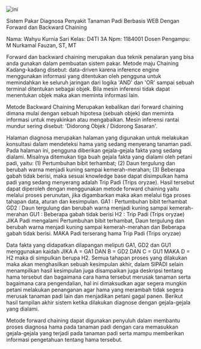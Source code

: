 ![ini](https://user-images.githubusercontent.com/57054608/111072630-f4057700-850d-11eb-96d4-a3892d9946d5.png)

Sistem Pakar Diagnosa Penyakit Tanaman Padi Berbasis WEB Dengan Forward dan Backward Chaining

Nama: Wahyu Kurnia Sari
Kelas: D4TI 3A
Npm: 1184001
Dosen Pengampu: M Nurkamal Fauzan, ST, MT




Forward dan backward chaining merupakan dua teknik penalaran yang bisa anda gunakan dalam pembuatan sistem pakar.
Metode maju Chaining
Kadang-kadang disebut: data-driven karena inference engine menggunakan informasi yang ditentukan oleh pengguna untuk memindahkan ke seluruh jaringan dari logika 'AND' dan 'OR' sampai sebuah terminal ditentukan sebagai objek. Bila mesin inferensi tidak dapat menentukan objek maka akan meminta informasi lain.


Metode Backward Chaining
Merupakan kebalikan dari forward chaining dimana mulai dengan sebuah hipotesa (sebuah objek) dan meminta informasi untuk meyakinkan atau mengabaikan. Mesin inferensi rantai mundur sering disebut: 'Didorong Objek / Didorong Sasaran'.

Halaman diagnosa merupakan halaman yang digunakan
untuk melakukan konsultasi dalam mendeteksi hama yang
sedang menyerang tanaman padi. Pada halaman ini, pengguna
diberikan gejala-gejala fakta yang sedang dialami. Misalnya
ditemukan tiga buah gejala fakta yang dialami oleh petani padi,
yaitu: (1) Pertumbuhan bibit terhambat; (2) Daun tergulung
dan berubah warna menjadi kuning sampai kemerah-merahan;
(3) Beberapa gabah tidak berisi, maka sesuai knowledge base
dapat disimpulkan hama padi yang sedang menyerang adalah
Trip Padi (Trips oryzae). Hasil tersebut dapat diperoleh
dengan menggunakan metode forward chaining yaitu melalui
proses perunutan, jika digambarkan maka akan melalui tiga
proses tahapan data, aturan dan kesimpulan.
GA1 : Pertumbuhan bibit terhambat
GD2 : Daun tergulung dan berubah warna menjadi kuning
sampai kemerah-merahan
GU1 : Beberapa gabah tidak berisi
H2 : Trip Padi (Trips oryzae)
JIKA Padi mengalami Pertumbuhan
bibit terhambat, Daun tergulung
dan berubah warna menjadi
kuning sampai kemerah-merahan
dan Beberapa gabah tidak berisi.
MAKA Padi terserang hama Trip Padi
(Trips oryzae) 

Data fakta yang didapatkan dilapangan meliputi GA1,
GD2 dan GU1 menggunakan kaidah JIKA A = GA1 DAN
B = GD2 DAN C = GU1 MAKA D = H2 maka di simpulkan
berupa H2. Semua tahapan proses yang dilakukan maka akan
menghasilkan sebuah kesimpulan akhir, dalam SIPADI selain
menampilkan hasil kesimpulan juga disampaikan juga
deskripsi tentang hama tersebut dan bagaimana cara hama
tersebut merusak tanaman serta bagaimana cara pengendalian,
hal ini dimaksudkan agar segera mungkin petani melakukan
penanganan agar hama yang merambah tidak segera merusak
tanaman padi lain dan menjadikan petani gagal panen. Berikut
hasil tampilan akhir sistem ketika dilakukan diagnose dengan
gejala-gejala yang dialami. 

Metode forward chaining dapat digunakan penyuluh
dalam membantu proses diagnosa hama pada tanaman padi
dengan cara memasukkan gejala-gejala yang terjadi pada
tanaman padi serta mampu memberikan informasi
pengetahuan tentang hama tersebut.
